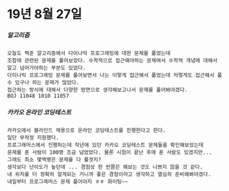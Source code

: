 # 19년 8월 27일

##### 알고리즘
    오늘도 백준 알고리즘에서 다이나믹 프로그래밍에 대한 문제를 풀었는데
    조합에 관련된 문제를 풀어보았다. 수학적으로 접근해야하는 문제여서 수학적 개념에 대해서 알고 넘어가야하는 부분도 있었다.
    다이나믹 프로그래밍 문제를 풀어보면서 나는 이렇게 접근해서 풀었는데 저렇게도 접근해서 풀 수 있구나 하는 문제가 많았다.
    접근하는 방식에 대해서 다양한 방면으로 생각해보고나서 문제를 풀어봐야겠다.
    BOJ 11048 1010 11057
    
##### 카카오 온라인 코딩테스트
    카카오에서 블라인드 채용으로 온라인 코딩테스트를 진행한다고 한다.
    일단 무작정 지원했다.
    프로그래머스에서 진행하는데 작년에 있던 카카오 코딩테스트 문제들을 확인해보았는데
    문제를 푼 사람이 100명 조금 넘었었다. 물론 시험이 끝난 후에 푼 사람도 있겠지만...
    그래도 최소 몇백명은 문제를 다 풀겟지?
    생각보다 난이도가 높던데 ... 경험상 한 번쯤은 해보는 것도 나쁘지 않을 것 같다.
    내 위치를 더 정확히 알게되는 거니까 좋은 경험이라고 생각하고 열심히 준비해봐야겠다.
    내일부터 프로그래머스 문제 풀어야지 ㅎㅎ 화이팅~~
